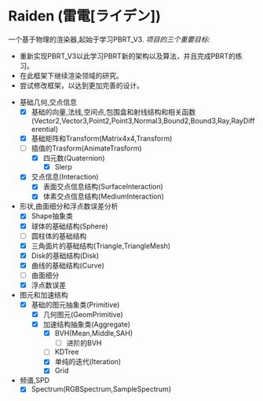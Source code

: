 # Raiden (雷電[ライデン])
一个基于物理的渲染器,起始于学习PBRT_V3.
*项目的三个重要目标:*
* 重新实现PBRT_V3以此学习PBRT新的架构以及算法，并且完成PBRT的练习。
* 在此框架下继续渲染领域的研究。
* 尝试修改框架，以达到更加完善的设计。

-  基础几何,交点信息
    - [x] 基础的向量,法线,空间点,包围盒和射线结构和相关函数(Vector2,Vector3,Point2,Point3,Normal3,Bound2,Bound3,Ray,RayDifferential)
    - [x] 基础矩阵和Transform(Matrix4x4,Transform)
    - [ ] 插值的Trasform(AnimateTrasform)
      - [x] 四元数(Quaternion)
        - [x] Slerp 
    - [x] 交点信息(Interaction)
      - [x] 表面交点信息结构(SurfaceInteraction)
      - [x] 体素交点信息结构(MediumInteraction)
-  形状,曲面细分和浮点数误差分析
      - [x] Shape抽象类
      - [x] 球体的基础结构(Sphere)
      - [ ] 圆柱体的基础结构
      - [x] 三角面片的基础结构(Triangle,TriangleMesh)
      - [x] Disk的基础结构(Disk)
      - [x] 曲线的基础结构(Curve)
      - [ ] 曲面细分
    - [x] 浮点数误差
-  图元和加速结构
    - [x] 基础的图元抽象类(Primitive)
      - [x] 几何图元(GeomPrimitive)
      - [x] 加速结构抽象类(Aggregate)
        - [x] BVH(Mean,Middle,SAH)
          - [ ] 进阶的BVH
        - [ ] KDTree
        - [x] 单纯的迭代(Iteration)
        - [x] Grid
 - 频谱,SPD
   - [x] Spectrum(RGBSpectrum,SampleSpectrum)
